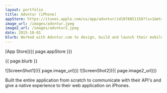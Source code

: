 ```yaml
---
layout: portfolio
title: Advntur (iPhone)
appStore: https://itunes.apple.com/us/app/advntur/id1078851158?ls=1&mt=8
image_url: /images/advntur.jpeg
image2_url: /images/advntur2.jpeg
date: 2015-10-01
blurb: Worked with Advntur.com to design, build and launch their mobile application.
---
```


[App Store]({{ page.appStore }})

{{ page.blurb }}

![ScreenShot1]({{ page.image_url}}) ![ScreenShot2]({{ page.image2_url}})

Built the entire application from scratch to communicate with their API's and give a native experience to their web application on iPhones.
